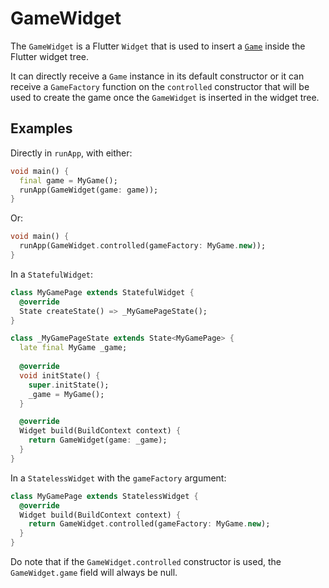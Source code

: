 # GameWidget

The `GameWidget` is a Flutter `Widget` that is used to insert a [`Game`](game.md) inside the Flutter
widget tree.

It can directly receive a `Game` instance in its default constructor or it can receive a
`GameFactory` function on the `controlled` constructor that will be used to create the game once the
`GameWidget` is inserted in the widget tree.


## Examples

Directly in `runApp`, with either:

```dart
void main() {
  final game = MyGame();
  runApp(GameWidget(game: game));
}
```

Or:

```dart
void main() {
  runApp(GameWidget.controlled(gameFactory: MyGame.new));
}
```

In a `StatefulWidget`:

```dart
class MyGamePage extends StatefulWidget {
  @override
  State createState() => _MyGamePageState();
}

class _MyGamePageState extends State<MyGamePage> {
  late final MyGame _game;
  
  @override
  void initState() {
    super.initState();
    _game = MyGame();
  }

  @override
  Widget build(BuildContext context) {
    return GameWidget(game: _game);
  }
}
```

In a `StatelessWidget` with the `gameFactory` argument:

```dart
class MyGamePage extends StatelessWidget {
  @override
  Widget build(BuildContext context) {
    return GameWidget.controlled(gameFactory: MyGame.new);
  }
}
```

Do note that if the `GameWidget.controlled` constructor is used, the `GameWidget.game` field will
always be null.
